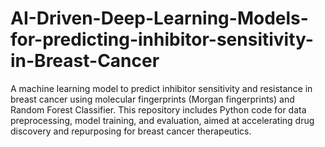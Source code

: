 # AI-Driven-Deep-Learning-Models-for-predicting-inhibitor-sensitivity-in-Breast-Cancer
A machine learning model to predict inhibitor sensitivity and resistance in breast cancer using molecular fingerprints (Morgan fingerprints) and Random Forest Classifier. This repository includes Python code for data preprocessing, model training, and evaluation, aimed at accelerating drug discovery and repurposing for breast cancer therapeutics.
